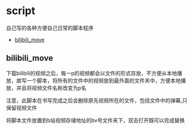 # script
自己写的各种方便自己日常的脚本程序


<!-- vim-markdown-toc Marked -->

* [bilibili_move](#bilibili_move)

<!-- vim-markdown-toc -->
## bilibili_move

下载bilibili的视频之后，每一p的视频都会以文件的形式存放，不方便从本地播放，故写一个脚本，将所有的文件中的视频放到最外面的文件夹中，方便本地播放，并且将视频文件名称改变为p名

注意，此脚本在书写完成之后会删除原先视频所在的文件，包括文件中的弹幕,只保留视频文件

将脚本文件放置到b站视频存储地址的bv号文件夹下，双击打开既可以完成替换
